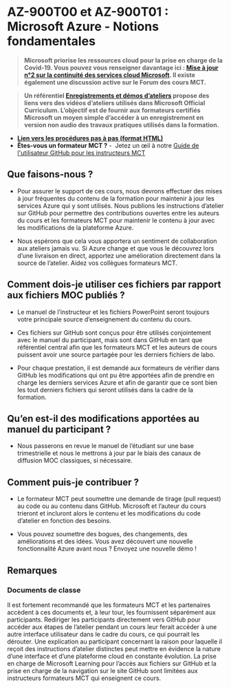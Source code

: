 # AZ-900T00 et AZ-900T01 : Microsoft Azure - Notions fondamentales

> **Microsoft priorise les ressources cloud pour la prise en charge de la Covid-19. Vous pouvez vous renseigner davantage ici : [Mise à jour n°2 sur la continuité des services cloud Microsoft](https://azure.microsoft.com/fr-fr/blog/update-2-on-microsoft-cloud-services-continuity/). Il existe également une discussion active sur le Forum des cours MCT.**

> **Un référentiel [Enregistrements et démos d’ateliers](https://github.com/MicrosoftLearning/Lab-Demo-Recordings) propose des liens vers des vidéos d’ateliers utilisés dans Microsoft Official Curriculum. L’objectif est de fournir aux formateurs certifiés Microsoft un moyen simple d’accéder à un enregistrement en version non audio des travaux pratiques utilisés dans la formation.**

- **[Lien vers les procédures pas à pas (format HTML)](https://microsoftlearning.github.io/AZ-900T0xFR-MicrosoftAzureFundamentals/)**
- **Êtes-vous un formateur MCT ?** -  Jetez un œil à notre [Guide de l'utilisateur GitHub pour les instructeurs MCT](https://microsoftlearning.github.io/MCT-User-Guide-FR/)

## Que faisons-nous ?

- Pour assurer le support de ces cours, nous devrons effectuer des mises à jour fréquentes du contenu de la formation pour maintenir à jour les services Azure qui y sont utilisés.  Nous publions les instructions d’atelier sur GitHub pour permettre des contributions ouvertes entre les auteurs du cours et les formateurs MCT pour maintenir le contenu à jour avec les modifications de la plateforme Azure.

- Nous espérons que cela vous apportera un sentiment de collaboration aux ateliers jamais vu. Si Azure change et que vous le découvrez lors d’une livraison en direct, apportez une amélioration directement dans la source de l’atelier.  Aidez vos collègues formateurs MCT.

## Comment dois-je utiliser ces fichiers par rapport aux fichiers MOC publiés ?

- Le manuel de l’instructeur et les fichiers PowerPoint seront toujours votre principale source d’enseignement du contenu du cours.

- Ces fichiers sur GitHub sont conçus pour être utilisés conjointement avec le manuel du participant, mais sont dans GitHub en tant que référentiel central afin que les formateurs MCT et les auteurs de cours puissent avoir une source partagée pour les derniers fichiers de labo.

- Pour chaque prestation, il est demandé aux formateurs de vérifier dans GitHub les modifications qui ont pu être apportées afin de prendre en charge les derniers services Azure et afin de garantir que ce sont bien les tout derniers fichiers qui seront utilisés dans la cadre de la formation.

## Qu’en est-il des modifications apportées au manuel du participant ?

- Nous passerons en revue le manuel de l’étudiant sur une base trimestrielle et nous le mettrons à jour par le biais des canaux de diffusion MOC classiques, si nécessaire.

## Comment puis-je contribuer ?

- Le formateur MCT peut soumettre une demande de tirage (pull request) au code ou au contenu dans GitHub. Microsoft et l’auteur du cours trieront et incluront alors le contenu et les modifications du code d’atelier en fonction des besoins.

- Vous pouvez soumettre des bogues, des changements, des améliorations et des idées.  Vous avez découvert une nouvelle fonctionnalité Azure avant nous ?  Envoyez une nouvelle démo !

## Remarques

### Documents de classe

Il est fortement recommandé que les formateurs MCT et les partenaires accèdent à ces documents et, à leur tour, les fournissent séparément aux participants. Rediriger les participants directement vers GitHub pour accéder aux étapes de l’atelier pendant un cours leur ferait accéder à une autre interface utilisateur dans le cadre du cours, ce qui pourrait les dérouter. Une explication au participant concernant la raison pour laquelle il reçoit des instructions d’atelier distinctes peut mettre en évidence la nature d’une interface et d’une plateforme cloud en constante évolution. La prise en charge de Microsoft Learning pour l’accès aux fichiers sur GitHub et la prise en charge de la navigation sur le site GitHub sont limitées aux instructeurs formateurs MCT qui enseignent ce cours.
